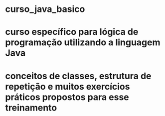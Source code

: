 # curso_java_basico
# curso específico para lógica de programação utilizando a linguagem Java
# conceitos de classes, estrutura de repetição e muitos exercícios práticos propostos para esse treinamento
